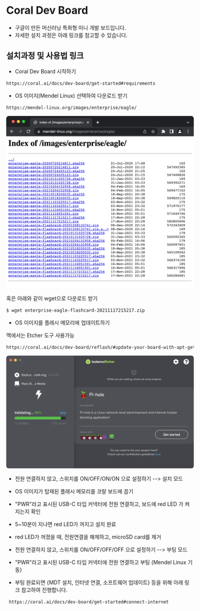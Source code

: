 # Coral Dev Board

- 구글이 만든 머신러닝 특화형 미니 개발 보드입니다.
- 자세한 설치 과정은 아래 링크를 참고할 수 있습니다.

## 설치과정 및 사용법 링크

- Coral Dev Board 시작하기
```bash
https://coral.ai/docs/dev-board/get-started#requirements
```

- OS 이미지(Mendel Linux) 선택하여 다운로드 받기

```bash
https://mendel-linux.org/images/enterprise/eagle/
```

![images](img4doc/os_images.png)

혹은 아래와 같이 wget으로 다운로드 받기
 
```bash
$ wget enterprise-eagle-flashcard-20211117215217.zip
```

- OS 이미지를 플래시 메모리에 업데이트하기

맥에서는 Etcher 도구 사용가능

```bash
https://coral.ai/docs/dev-board/reflash/#update-your-board-with-apt-get
```

![images](img4doc/os_flash.png)




- 전원 연결하지 않고, 스위치를 ON/OFF/ON/ON 으로 설정하기 --> 설치 모드


- OS 이미지가 탑재된 플래시 메모리를 코랄 보드에 꼽기


- "PWR"라고 표시된 USB-C 타입 커넥터에 전원 연결하고, 보드에 red LED 가 켜지는지 확인

- 5~10분이 지나면 red LED가 꺼지고 설치 완료

- red LED가 꺼졌을 때, 전원연결을 해제하고, microSD card를 제거

- 전원 연결하지 않고, 스위치를 ON/OFF/OFF/OFF 으로 설정하기 --> 부팅 모드

- "PWR"라고 표시된 USB-C 타입 커넥터에 전원 연결하고 부팅 (Mendel Linux 기동)



- 부팅 완료되면 {MDT 설치, 인터넷 연결, 소프트웨어 업데이트} 등을 위해 아래 링크 참고하여 진행합니다.

```bash
 https://coral.ai/docs/dev-board/get-started#connect-internet
```




